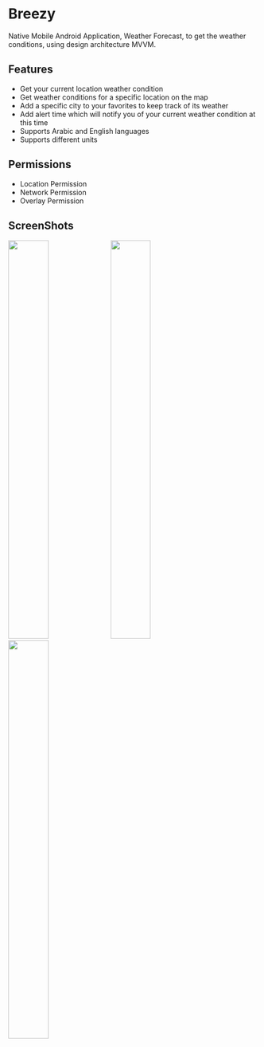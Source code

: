 # Breezy
Native Mobile Android Application, Weather Forecast, to get the weather conditions, using design architecture MVVM. 

## Features

* Get your current location weather condition
* Get weather conditions for a specific location on the map
* Add a specific city to your favorites to keep track of its weather
* Add alert time which will notify you of your current weather condition at this time
* Supports Arabic and English languages
* Supports different units

## Permissions

* Location Permission
* Network Permission
* Overlay Permission

## ScreenShots
<div>
  <img src ="https://user-images.githubusercontent.com/32043983/166106727-b11550f4-73d2-45c3-bfa3-ea8b3a11fcbd.png" width=40% height="800">
  <img src ="https://user-images.githubusercontent.com/32043983/166106782-5e5abc28-c597-48be-b306-8737b864b93c.jpg" width=40% height="800">
  <img src ="https://user-images.githubusercontent.com/32043983/166106794-db588558-cc29-4a82-96f2-dac19fdf4661.png" width=40% height="800">
 </div>
<!-- ![Initial_Setting](https://user-images.githubusercontent.com/32043983/166106727-b11550f4-73d2-45c3-bfa3-ea8b3a11fcbd.png) -->
<!-- ![Home_Screens](https://user-images.githubusercontent.com/32043983/166106782-5e5abc28-c597-48be-b306-8737b864b93c.jpg) -->
<!-- ![Settings](https://user-images.githubusercontent.com/32043983/166106794-db588558-cc29-4a82-96f2-dac19fdf4661.png) -->
